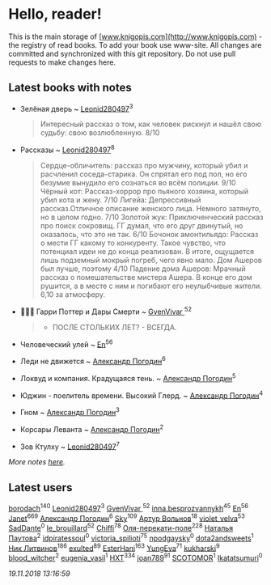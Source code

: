 # Hello, reader!
This is the main storage of [www.knigopis.com](http://www.knigopis.com) - the registry of read books.
To add your book use www-site. All changes are committed and synchronized with this git repository.
Do not use pull requests to make changes here.


## Latest books with notes
* Зелёная дверь ~ [Leonid280497](users/684/684095007-yandex)<sup>3</sup>
    > Интересный рассказ о том, как человек рискнул и нашёл свою судьбу: свою возлюбленную. 8/10

* Рассказы ~ [Leonid280497](users/684/684095007-yandex)<sup>8</sup>
    > Сердце-обличитель: рассказ про мужчину, который убил и расчленил соседа-старика. Он спрятал его под пол, но его безумие вынудило его сознаться во всём полиции. 9/10
    > Чёрный кот:  Рассказ-хоррор про пьяного хозяина, который убил кота и жену. 7/10
    > Лигейа: Депрессивный рассказ.Отличное описание женского лица. Немного затянуто, но в целом годно. 7/10
    > Золотой жук: Приключенческий рассказ про поиск сокровищ. ГГ думал, что его друг двинутый, но оказалось, что это не так. 6/10
    > Бочонок амонтильядо: Рассказ о мести ГГ какому то конкуренту. Такое чувство, что потенциал идеи не до конца реализован. В итоге, ощущается лишь подземный мокрый погреб, чего явно мало. Дом Ашеров был лучше, поэтому 4/10
    > Падение дома Ашеров: Мрачный рассказ о помешательстве мистера Ашера. В конце его дом рушится, а в месте с ним и погибают его неулыбчивые жители. 6,10 за атмосферу.

* 🧙🏻‍♂️ Гарри Поттер и Дары Смерти ~ [GvenVivar ](users/158/158266434925901-facebook)<sup>52</sup>
    > - ПОСЛЕ СТОЛЬКИХ ЛЕТ? - ВСЕГДА.

* Человеческий улей ~ [En](users/333/333646551-vkontakte)<sup>56</sup>

* Леди не движется ~ [Александр Погодин](users/625/6259590452259030261-mailru)<sup>6</sup>

* Локвуд и компания. Крадущаяся тень. ~ [Александр Погодин](users/625/6259590452259030261-mailru)<sup>5</sup>

* Юджин - поелитель времени. Высокий Глерд. ~ [Александр Погодин](users/625/6259590452259030261-mailru)<sup>4</sup>

* Гном ~ [Александр Погодин](users/625/6259590452259030261-mailru)<sup>3</sup>

* Корсары Леванта ~ [Александр Погодин](users/625/6259590452259030261-mailru)<sup>2</sup>

* Зов Ктулху ~ [Leonid280497](users/684/684095007-yandex)<sup>7</sup>


_More notes [here](latest_books_with_notes.md)._


## Latest users
[borodach](users/157/15706320-vkontakte)<sup>140</sup> 
[Leonid280497](users/684/684095007-yandex)<sup>3</sup> 
[GvenVivar ](users/158/158266434925901-facebook)<sup>52</sup> 
[inna.besprozvannykh](users/733/73323849-yandex)<sup>45</sup> 
[En](users/333/333646551-vkontakte)<sup>56</sup> 
[Janet](users/108/108113656204404967440-google)<sup>669</sup> 
[Александр Погодин](users/625/6259590452259030261-mailru)<sup>6</sup> 
[Sky](users/118/118049897850017649660-google)<sup>109</sup> 
[Артур Вольнов](users/225/225880893-vkontakte)<sup>18</sup> 
[violet_velva](users/116/116961712580551399099-google)<sup>53</sup> 
[SadDante](users/106/106542587075125362464-google)<sup>0</sup> 
[le_brouillard](users/133/13330781-vkontakte)<sup>52</sup> 
[Chiffi](users/105/105831994080785626680-google)<sup>78</sup> 
[Оля-перекати-поле](users/108/10848515355906827860-mailru)<sup>228</sup> 
[ Наталья Паутова](users/850/8505581439164914115-mailru)<sup>2</sup> 
[idpiratessoul](users/462/462695837-vkontakte)<sup>0</sup> 
[victoria_spilioti](users/219/219259003-vkontakte)<sup>75</sup> 
[npodgaysky](users/331/3318941-vkontakte)<sup>0</sup> 
[dota2andsweets](users/100/100671409-vkontakte)<sup>1</sup> 
[Ник Литвинов](users/241/241974816-vkontakte)<sup>186</sup> 
[exulted](users/100/100599204551896265722-google)<sup>89</sup> 
[EsterHani](users/305/30558181-vkontakte)<sup>163</sup> 
[YungEva](users/153/153932733-vkontakte)<sup>71</sup> 
[kukharski](users/106/106006402120489140078-google)<sup>9</sup> 
[blood_witcher](users/158/158994213-vkontakte)<sup>2</sup> 
[eugenia_vasil](users/155/155589403-vkontakte)<sup>1</sup> 
[HXT](users/100/100002563462782-facebook)<sup>334</sup> 
[joan789](users/240/2401650-vkontakte)<sup>91</sup> 
[SCOTOMOR](users/108/108346258937611636820-google)<sup>1</sup> 
[Ikatatsumuri](users/551/55184516-vkontakte)<sup>0</sup> 


_19.11.2018 13:16:59_
